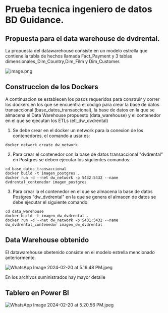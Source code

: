 # Prueba tecnica ingeniero de datos BD Guidance.

## Propuesta para el data warehouse de dvdrental.

La propuesta del datawarehouse consiste en un modelo estrella que contiene la tabla de hechos llamada Fact_Payment y 3 tablas dimensionales_Dim_Country,Dim_Film y Dim_Customer.

![image.png](https://res.craft.do/user/full/439fe800-da20-b63d-fbda-2763e3c7128c/doc/2565ce43-8e51-e7df-0f7b-fa416f581e05/48ed30dc-f241-456a-980f-24e77ee2e14a)

## Construccion de los Dockers

A continuacion se establecen los pasos requeridos para construir y correr los dockers en los que se encuentra el codigo para crear la base de datos transaccional (base_datos_transaccional), la base de datos en la que se almacena el Data Warehouse propuesto (data_warehouse) y el contenedor en el que se ejecutan los ETLs (etl_dw_dvdrental)

1. Se debe crear en el docker un network para la conexion de los contenedores, el comando a usar es:

```other
docker network create dw_network
```

2. Para crear el contenedor con la base de datos transaccional "dvdrental" en Postgres se deben ejecutar los siguientes comandos:

```other
cd base_datos_transaccional
docker build -t imagen_postgres .
docker run -d --net dw_network -p 5432:5432 --name dvdrental_contenedor imagen_postgres
```

3. Para crear la el contenedor en el que se almacena la base de datos Postgres "dw_dvdrental" en la que se genera el almacen de datos se debe ejecutar el siguiente comando:

```other
cd data_warehouse
docker build -t imagen_dw_dvdrental .
docker run -d --net dw_network -p 5431:5432 --name dw_dvdrental_contenedor imagen_dw_dvdrental
```

## Data Warehouse obtenido

El datawarehouse obetenido consiste en el modelo estrella mencionado anteriormente.

![WhatsApp Image 2024-02-20 at 5.16.48 PM.jpeg](https://res.craft.do/user/full/439fe800-da20-b63d-fbda-2763e3c7128c/doc/2565ce43-8e51-e7df-0f7b-fa416f581e05/db111280-8bd4-456f-b95d-00aa58d0b608)

En los archivos suministrados hay mayor detalle

## Tablero en Power BI

![WhatsApp Image 2024-02-20 at 5.20.56 PM.jpeg](https://res.craft.do/user/full/439fe800-da20-b63d-fbda-2763e3c7128c/doc/2565ce43-8e51-e7df-0f7b-fa416f581e05/08dd4cf1-3c54-42d5-b378-fec3fe8ee9c5)

